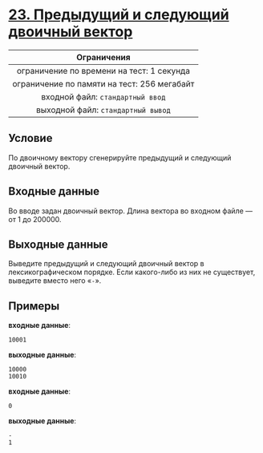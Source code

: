 # [23. Предыдущий и следующий двоичный вектор](Task23.java)

| Ограничения                                 |
|:-------------------------------------------:|
| ограничение по времени на тест: 1 секунда   |
| ограничение по памяти на тест: 256 мегабайт |
| входной файл: `стандартный ввод`            |
| выходной файл: `стандартный вывод`          |

## Условие

По двоичному вектору сгенерируйте предыдущий и следующий двоичный вектор.

## Входные данные

Во вводе задан двоичный вектор. Длина вектора во входном файле — от $1$ до $200000$.

## Выходные данные

Выведите предыдущий и следующий двоичный вектор в лексикографическом порядке. Если какого-либо из них не существует, выведите вместо него «`-`».

## Примеры

**входные данные**:

```text
10001
```

**выходные данные**:

```text
10000
10010
```

**входные данные**:

```text
0
```

**выходные данные**:

```text
-
1
```
